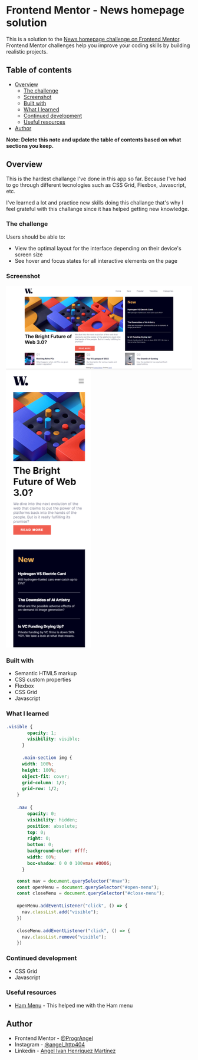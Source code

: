 # Frontend Mentor - News homepage solution

This is a solution to the [News homepage challenge on Frontend Mentor](https://www.frontendmentor.io/challenges/news-homepage-H6SWTa1MFl). Frontend Mentor challenges help you improve your coding skills by building realistic projects. 

## Table of contents

- [Overview](#overview)
  - [The challenge](#the-challenge)
  - [Screenshot](#screenshot)
  - [Built with](#built-with)
  - [What I learned](#what-i-learned)
  - [Continued development](#continued-development)
  - [Useful resources](#useful-resources)
- [Author](#author)

**Note: Delete this note and update the table of contents based on what sections you keep.**

## Overview
This is the hardest challange I've done in this app so far. Because I've had to go through different tecnologies such as CSS Grid, Flexbox, Javascript, etc.

I've learned a lot and practice new skills doing this challange that's why I feel grateful with this challange since it has helped getting new knowledge.

### The challenge

Users should be able to:

- View the optimal layout for the interface depending on their device's screen size
- See hover and focus states for all interactive elements on the page

### Screenshot

![](./screenshots/Desktop-landpage.png)
![](./screenshots/mobile-landpage.png)

### Built with

- Semantic HTML5 markup
- CSS custom properties
- Flexbox
- CSS Grid
- Javascript

### What I learned

```css
.visible {
        opacity: 1;
        visibility: visible;
      }

      .main-section img { 
      width: 100%;
      height: 100%;
      object-fit: cover;
      grid-column: 1/3;
      grid-row: 1/2;
    }

    .nav {
        opacity: 0;
        visibility: hidden; 
        position: absolute;
        top: 0;
        right: 0;
        bottom: 0;
        background-color: #fff;
        width: 60%;
        box-shadow: 0 0 0 100vmax #0006;
      }

```
```js
    const nav = document.querySelector("#nav");
    const openMenu = document.querySelector("#open-menu");
    const closeMenu = document.querySelector("#close-menu");

    openMenu.addEventListener("click", () => {
      nav.classList.add("visible");
    })

    closeMenu.addEventListener("click", () => {
      nav.classList.remove("visible");
    })
```

### Continued development

- CSS Grid
- Javascript

### Useful resources

- [Ham Menu](https://www.youtube.com/watch?v=Xs3cC8-5QDI) - This helped me with the Ham menu

## Author

- Frontend Mentor - [@ProgrAngel](https://www.frontendmentor.io/profile/pr0g4ng3l)
- Instagram - [@angel_http404](https://www.instagram.com/angel_http404/)
- Linkedin - [Angel Ivan Henríquez Martínez](https://www.linkedin.com/in/angel-ivan-henr%C3%ADquez-mart%C3%ADnez-16a6b6218/)